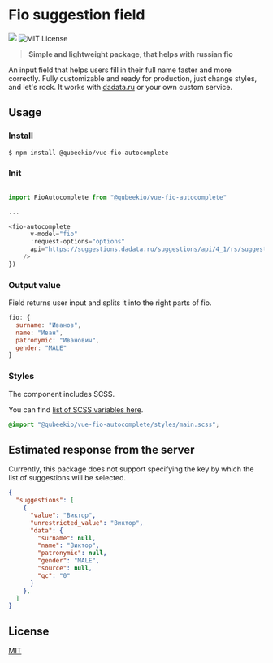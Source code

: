 # Fio suggestion field 
![](https://github.styleci.io/repos/371502967/shield?branch=master)
![MIT License](https://img.shields.io/github/license/qubeekio/vue-fio-autocomplete.svg?style=flat-square)

> **Simple and lightweight package, that helps with russian fio**

An input field that helps users fill in their full name faster and more correctly. 
Fully customizable and ready for production, just change styles, and let's rock. 
It works with [dadata.ru](https://dadata.ru) or your own custom service.

## Usage

### Install

```bash
$ npm install @qubeekio/vue-fio-autocomplete
```

### Init

```js

import FioAutocomplete from "@qubeekio/vue-fio-autocomplete"

...

<fio-autocomplete
      v-model="fio"
      :request-options="options"
      api="https://suggestions.dadata.ru/suggestions/api/4_1/rs/suggest/fio"
    />
})

```

### Output value
Field returns user input and splits it into the right parts of fio.

```js
fio: {
  surname: "Иванов",
  name: "Иван",
  patronymic: "Иванович",
  gender: "MALE"
}
```

### Styles

The component includes SCSS. 

You can find [list of SCSS variables here](https://github.com/qubeekio/vue-fio-autocomplete/blob/master/src/styles/main.scss).

```scss
@import "@qubeekio/vue-fio-autocomplete/styles/main.scss";
```

## Estimated response from the server

Currently, this package does not support specifying the key by which the list of suggestions will be selected.

```json
{
  "suggestions": [
    {
      "value": "Виктор",
      "unrestricted_value": "Виктор",
      "data": {
        "surname": null,
        "name": "Виктор",
        "patronymic": null,
        "gender": "MALE",
        "source": null,
        "qc": "0"
      }
    },
  ]
}
```


## License

[MIT](https://github.com/qubeekio/vue-fio-autocomplete/blob/master/LICENSE)
